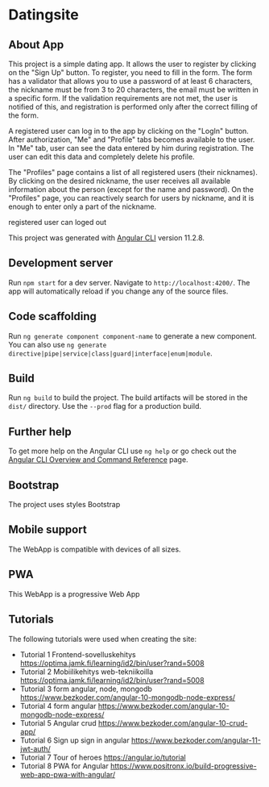 # Datingsite

## About App

This project is a simple dating app.
It allows the user to register by clicking on the "Sign Up" button. To register, you need to fill in the form.
The form has a validator that allows you to use a password of at least 6 characters, the nickname must be from 3 to 20 characters, the email must be written in a specific form. If the validation requirements are not met, the user is notified of this, and registration is performed only after the correct filling of the form.

A registered user can log in to the app by clicking on the "LogIn" button. After authorization, "Me" and "Profile" tabs becomes available to the user. In "Me" tab, user can see the data entered by him during registration. The user can edit this data and completely delete his profile.

The "Profiles" page contains a list of all registered users (their nicknames). By clicking on the desired nickname, the user receives all available information about the person (except for the name and password). On the "Profiles" page, you can reactively search for users by nickname, and it is enough to enter only a part of the nickname.

registered user can loged out

This project was generated with [Angular CLI](https://github.com/angular/angular-cli) version 11.2.8.

## Development server

Run `npm start` for a dev server. Navigate to `http://localhost:4200/`. The app will automatically reload if you change any of the source files.

## Code scaffolding

Run `ng generate component component-name` to generate a new component. You can also use `ng generate directive|pipe|service|class|guard|interface|enum|module`.

## Build

Run `ng build` to build the project. The build artifacts will be stored in the `dist/` directory. Use the `--prod` flag for a production build.


## Further help

To get more help on the Angular CLI use `ng help` or go check out the [Angular CLI Overview and Command Reference](https://angular.io/cli) page.
  
  ## Bootstrap
  The project uses styles Bootstrap

  ## Mobile support
  The WebApp is compatible with devices of all sizes.
  
  ## PWA
 This WebApp is a progressive Web App 

 ## Tutorials
 The following tutorials were used when creating the site:
 - Tutorial 1 Frontend-sovelluskehitys
 https://optima.jamk.fi/learning/id2/bin/user?rand=5008
 - Tutorial 2 Mobiilikehitys web-tekniikoilla
 https://optima.jamk.fi/learning/id2/bin/user?rand=5008
- Tutorial 3 form angular, node, mongodb
https://www.bezkoder.com/angular-10-mongodb-node-express/
 - Tutorial 4 form angular
https://www.bezkoder.com/angular-10-mongodb-node-express/
 - Tutorial 5 Angular crud
https://www.bezkoder.com/angular-10-crud-app/
 - Tutorial 6 Sign up sign in angular
 https://www.bezkoder.com/angular-11-jwt-auth/ 
- Tutorial 7 Tour of heroes
 https://angular.io/tutorial
- Tutorial 8 PWA for Angular
https://www.positronx.io/build-progressive-web-app-pwa-with-angular/

 






